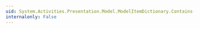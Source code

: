 ```yaml
---
uid: System.Activities.Presentation.Model.ModelItemDictionary.Contains(System.Collections.Generic.KeyValuePair{System.Activities.Presentation.Model.ModelItem,System.Activities.Presentation.Model.ModelItem})
internalonly: False
---
```

